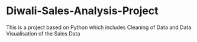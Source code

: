 # Diwali-Sales-Analysis-Project
This is a project based on Python which includes Cleaning of Data and Data Visualisation of the Sales Data

